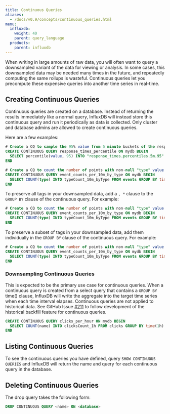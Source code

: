 ```yaml
---
title: Continuous Queries
aliases:
  - /docs/v0.9/concepts/continuous_queries.html
menu:
  influxdb:
    weight: 40
    parent: query_language
  products:
    parent: influxdb
---
```


When writing in large amounts of raw data, you will often want to query a downsampled variant of the data for viewing or analysis. In some cases, this downsampled data may be needed many times in the future, and repeatedly computing the same rollups is wasteful. Continuous queries let you precompute these expensive queries into another time series in real-time.

## Creating Continuous Queries

Continuous queries are created on a database. Instead of returning the results immediately like a normal query, InfluxDB will instead store this continuous query and run it periodically as data is collected. Only cluster and database admins are allowed to create continuous queries.

Here are a few examples:

```sql
# Create a CQ to sample the 95% value from 5 minute buckets of the response_times measurement
CREATE CONTINUOUS QUERY response_times_percentile ON mydb BEGIN
  SELECT percentile(value, 95) INTO "response_times.percentiles.5m.95" FROM response_times GROUP BY time(5m)
END

# Create a CQ to count the number of points with non-null "type" value per 10 minute bucket, grouping and tagging by "type"
CREATE CONTINUOUS QUERY event_counts_per_10m_by_type ON mydb BEGIN
  SELECT COUNT(type) INTO typeCount_10m_byType FROM events GROUP BY time(10m), type
END
```

To preserve all tags in your downsampled data, add a `, *` clause to the `GROUP BY` clause of the continuous query. For example:

```sql
# Create a CQ to count the number of points with non-null "type" value per 10 minute bucket, grouping by all tags
CREATE CONTINUOUS QUERY event_counts_per_10m_by_type ON mydb BEGIN
  SELECT COUNT(type) INTO typeCount_10m_byType FROM events GROUP BY time(10m), *
END
```

To preserve a subset of tags in your downsampled data, add them individually in the `GROUP BY` clause of the continuous query. For example:

```sql
# Create a CQ to count the number of points with non-null "type" value per 10 minute bucket, preserving just the "type" tag
CREATE CONTINUOUS QUERY event_counts_per_10m_by_type ON mydb BEGIN
  SELECT COUNT(type) INTO typeCount_10m_byType FROM events GROUP BY time(10m), type
END
```

### Downsampling Continuous Queries

This is expected to be the primary use case for continuous queries. When a continuous query is created from a select query that contains a `GROUP BY` time() clause, InfluxDB will write the aggregate into the target time series when each time interval elapses. Continuous queries are not applied to historical data. See GitHub Issue [#211](https://github.com/influxdb/influxdb/issues/211) to follow development of the historical backfill feature for continuous queries.

```sql
CREATE CONTINUOUS QUERY clicks_per_hour ON mydb BEGIN
  SELECT COUNT(name) INTO clicksCount_1h FROM clicks GROUP BY time(1h) 
END
```


## Listing Continuous Queries

To see the continuous queries you have defined, query `SHOW CONTINUOUS QUERIES` and InfluxDB will return the name and query for each continuous query in the database.

## Deleting Continuous Queries

The drop query takes the following form:

```sql
DROP CONTINUOUS QUERY <name> ON <database>
```
